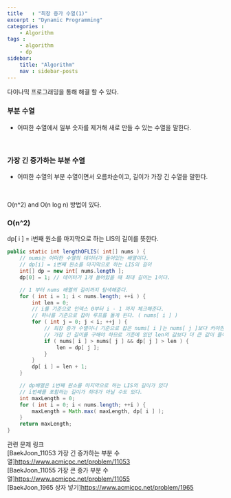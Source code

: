 ```yaml
---
title   : "최장 증가 수열(1)"
excerpt : "Dynamic Programming"
categories : 
    - Algorithm
tags : 
    - algorithm
    - dp
sidebar:
    title: "Algorithm"
    nav : sidebar-posts
---
```

다이나믹 프로그래밍을 통해 해결 할 수 있다.  

### 부분 수열  
- 어떠한 수열에서 일부 숫자를 제거해 새로 만들 수 있는 수열을 말한다.  
<br/>

### 가장 긴 증가하는 부분 수열  
- 어떠한 수열의 부분 수열이면서 오름차순이고, 길이가 가장 긴 수열을 말한다.  
<br/>

O(n^2) and O(n log n) 방법이 있다.  


### O(n^2)  
dp[ i ] = i번째 원소를 마지막으로 하는 LIS의 길이를 뜻한다.  

```java
public static int lengthOFLIS( int[] nums ) {  
    // nums는 어떠한 수열의 데이터가 들어있는 배열이다.  
    // dp[i] = i번째 원소를 마지막으로 하는 LIS의 길이
    int[] dp = new int[ nums.length ];
    dp[0] = 1; // 데이터가 1개 들어있을 때 최대 길이는 1이다.  

    // 1 부터 nums 배열의 길이까지 탐색해준다.
    for ( int i = 1; i < nums.length; ++i ) {
        int len = 0;
        // i를 기준으로 인덱스 0부터 i - 1 까지 체크해준다.
        // 하나를 기준으로 잡아 루프를 돌게 된다. ( nums[ i ] )
        for ( int j = 0; j < i; ++j ) {
            // 최장 증가 수열이니 기준으로 잡은 nums[ i ]는 nums[ j ]보다 커야한다.
            // 가장 긴 길이를 구해야 하므로 기존에 있던 len의 값보다 더 큰 값이 들어오게 되면 갱신해줘야 한다.
            if ( nums[ i ] > nums[ j ] && dp[ j ] > len ) {
                len = dp[ j ];
            }
        }
        dp[ i ] = len + 1;
    } 

    // dp배열은 i번째 원소를 마지막으로 하는 LIS의 길이가 있다 
    // i번째를 포함하는 길이가 최대가 아닐 수도 있다.
    int maxLength = 0;
    for ( int i = 0; i < nums.length; ++i ) {
        maxLength = Math.max( maxLength, dp[ i ] );
    } 
    return maxLength;
}
```  
관련 문제 링크  
[BaekJoon_11053 가장 긴 증가하는 부분 수열]<https://www.acmicpc.net/problem/11053>  
[BaekJoon_11055 가장 큰 증가 부분 수열]<https://www.acmicpc.net/problem/11055>  
[BaekJoon_1965 상자 넣기]<https://www.acmicpc.net/problem/1965>  